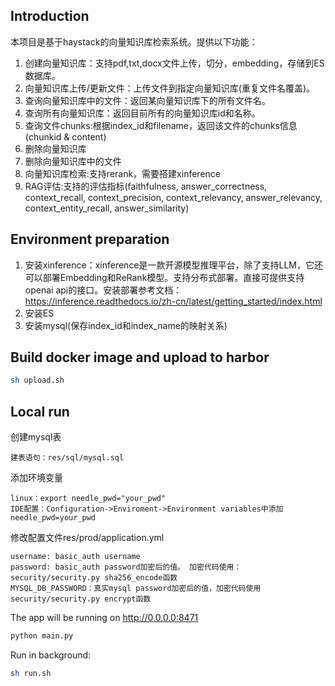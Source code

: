 ## Introduction
本项目是基于haystack的向量知识库检索系统。提供以下功能：
1. 创建向量知识库：支持pdf,txt,docx文件上传，切分，embedding，存储到ES数据库。
2. 向量知识库上传/更新文件：上传文件到指定向量知识库(重复文件名覆盖)。
3. 查询向量知识库中的文件：返回某向量知识库下的所有文件名。
4. 查询所有向量知识库：返回目前所有的向量知识库id和名称。
5. 查询文件chunks:根据index_id和filename，返回该文件的chunks信息(chunkid & content)
6. 删除向量知识库
7. 删除向量知识库中的文件
8. 向量知识库检索:支持rerank，需要搭建xinference
9. RAG评估:支持的评估指标(faithfulness, answer_correctness, context_recall, context_precision, context_relevancy, answer_relevancy, context_entity_recall, answer_similarity)

## Environment preparation
1. 安装xinference：xinference是一款开源模型推理平台，除了支持LLM，它还可以部署Embedding和ReRank模型。支持分布式部署。直接可提供支持openai api的接口。安装部署参考文档：https://inference.readthedocs.io/zh-cn/latest/getting_started/index.html
2. 安装ES
3. 安装mysql(保存index_id和index_name的映射关系)

## Build docker image and upload to harbor
```sh
sh upload.sh
```

## Local run
创建mysql表
```
建表语句：res/sql/mysql.sql
```
添加环境变量
```
linux：export needle_pwd="your_pwd"
IDE配置：Configuration->Enviroment->Environment variables中添加needle_pwd=your_pwd
```
修改配置文件res/prod/application.yml
```
username: basic_auth username
password: basic_auth password加密后的值。 加密代码使用：security/security.py sha256_encode函数
MYSQL_DB_PASSWORD：真实mysql password加密后的值，加密代码使用security/security.py encrypt函数
```

The app will be running on http://0.0.0.0:8471
```sh
python main.py
```
Run in background:
```sh
sh run.sh
